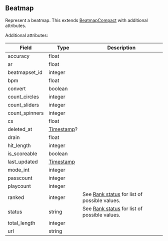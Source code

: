 ## Beatmap

Represent a beatmap. This extends [BeatmapCompact](#beatmapcompact) with additional attributes.

Additional attributes:

Field          | Type                     | Description
-------------- | ------------------------ | -----------------------------------------------------------------------
accuracy       | float                    | |
ar             | float                    | |
beatmapset_id  | integer                  | |
bpm            | float                    | |
convert        | boolean                  | |
count_circles  | integer                  | |
count_sliders  | integer                  | |
count_spinners | integer                  | |
cs             | float                    | |
deleted_at     | [Timestamp](#timestamp)? | |
drain          | float                    | |
hit_length     | integer                  | |
is_scoreable   | boolean                  | |
last_updated   | [Timestamp](#timestamp)  | |
mode_int       | integer                  | |
passcount      | integer                  | |
playcount      | integer                  | |
ranked         | integer                  | See [Rank status](#beatmapset-rank-status) for list of possible values.
status         | string                   | See [Rank status](#beatmapset-rank-status) for list of possible values.
total_length   | integer                  | |
url            | string                   | |
